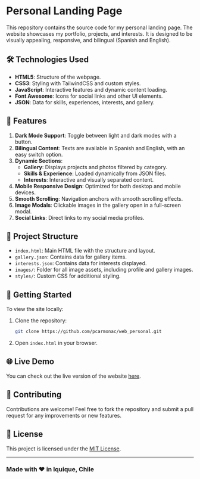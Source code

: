 # Personal Landing Page

This repository contains the source code for my personal landing page. The website showcases my portfolio, projects, and interests. It is designed to be visually appealing, responsive, and bilingual (Spanish and English).

## 🛠️ Technologies Used

- **HTML5**: Structure of the webpage.
- **CSS3**: Styling with TailwindCSS and custom styles.
- **JavaScript**: Interactive features and dynamic content loading.
- **Font Awesome**: Icons for social links and other UI elements.
- **JSON**: Data for skills, experiences, interests, and gallery.

## 🌟 Features

1. **Dark Mode Support**: Toggle between light and dark modes with a button.
2. **Bilingual Content**: Texts are available in Spanish and English, with an easy switch option.
3. **Dynamic Sections**:
    - **Gallery**: Displays projects and photos filtered by category.
    - **Skills & Experience**: Loaded dynamically from JSON files.
    - **Interests**: Interactive and visually separated content.
4. **Mobile Responsive Design**: Optimized for both desktop and mobile devices.
5. **Smooth Scrolling**: Navigation anchors with smooth scrolling effects.
6. **Image Modals**: Clickable images in the gallery open in a full-screen modal.
7. **Social Links**: Direct links to my social media profiles.

## 📂 Project Structure

- `index.html`: Main HTML file with the structure and layout.
- `gallery.json`: Contains data for gallery items.
- `interests.json`: Contains data for interests displayed.
- `images/`: Folder for all image assets, including profile and gallery images.
- `styles/`: Custom CSS for additional styling.

## 🚀 Getting Started

To view the site locally:

1. Clone the repository:
   ```sh
   git clone https://github.com/pcarmonac/web_personal.git
   ```
2. Open `index.html` in your browser.

## 🌐 Live Demo

You can check out the live version of the website [here](https://pcarmonac.github.io/web_personal).

## 🤝 Contributing

Contributions are welcome! Feel free to fork the repository and submit a pull request for any improvements or new features.

## 📄 License

This project is licensed under the [MIT License](LICENSE).

---

### Made with ❤️ in Iquique, Chile
